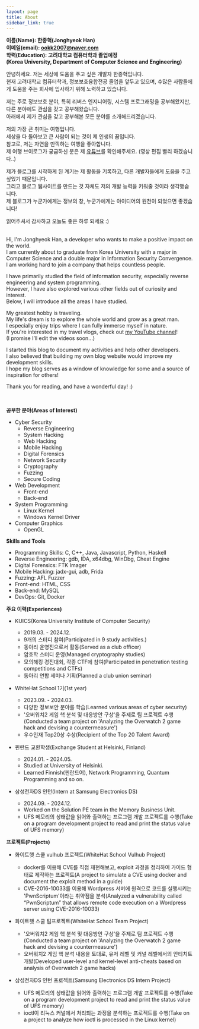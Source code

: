 ```yaml
---
layout: page
title: About
sidebar_link: true
---
```


<p class="message">
  <strong>
  이름(Name): 한종혁(Jonghyeok Han)<br>
  이메일(email): <a href='mailto:ookk2007@naver.com' >ookk2007@naver.com</a><br>
  학력(Education): 고려대학교 컴퓨터학과 졸업예정<br>(Korea University, Department of Computer Science and Engineering)
  </strong>
</p>

안녕하세요. 저는 세상에 도움을 주고 싶은 개발자 한종혁입니다. <br>
현재 고려대학교 컴퓨터학과, 정보보호융합전공 졸업을 앞두고 있으며, 수많은 사람들에게 도움을 주는 회사에 입사하기 위해 노력하고 있습니다.

저는 주로 정보보호 분야, 특히 리버스 엔지니어링, 시스템 프로그래밍을 공부해왔지만, 다른 분야에도 관심을 갖고 공부해왔습니다. <br>
아래에서 제가 관심을 갖고 공부해본 모든 분야를 소개해드리겠습니다.

저의 가장 큰 취미는 여행입니다. <br>세상을 다 돌아보고 큰 사람이 되는 것이 제 인생의 꿈입니다. <br>참고로, 저는 자연을 만끽하는 여행을 좋아합니다.<br>
제 여행 브이로그가 궁금하신 분은 제 <a href='https://www.youtube.com/@hanjeok1' target="_blank">유튜브</a>를 확인해주세요. (영상 편집 빨리 하겠습니다..)


제가 블로그를 시작하게 된 계기는 제 활동을 기록하고, 다른 개발자들에게 도움을 주고 싶었기 때문입니다. <br>
그리고 블로그 웹사이트를 만드는 것 자체도 저의 개발 능력을 키워줄 것이라 생각했습니다. <br>
제 블로그가 누군가에게는 정보의 창, 누군가에게는 아이디어의 원천이 되었으면 좋겠습니다!

읽어주셔서 감사하고 오늘도 좋은 하루 되세요 :)
<br>

<br>
Hi, I'm Jonghyeok Han, a developer who wants to make a positive impact on the world. <br>I am currently about to graduate from Korea University with a major in Computer Science and a double major in Information Security Convergence. <br>I am working hard to join a company that helps countless people.

I have primarily studied the field of information security, especially reverse engineering and system programming. <br>However, I have also explored various other fields out of curiosity and interest. <br>Below, I will introduce all the areas I have studied.

My greatest hobby is traveling. <br>My life's dream is to explore the whole world and grow as a great man. <br>I especially enjoy trips where I can fully immerse myself in nature. <br>If you're interested in my travel vlogs, check out <a href='https://www.youtube.com/@hanjeok1' target="_blank">my YouTube channel</a>! <br>(I promise I’ll edit the videos soon...)

I started this blog to document my activities and help other developers. <br>I also believed that building my own blog website would improve my development skills. <br>I hope my blog serves as a window of knowledge for some and a source of inspiration for others!

Thank you for reading, and have a wonderful day! :)

<br>

<strong>공부한 분야(Areas of Interest)</strong>

* Cyber Security
  * Reverse Engineering
  * System Hacking
  * Web Hacking
  * Mobile Hacking
  * Digital Forensics
  * Network Security
  * Cryptography
  * Fuzzing
  * Secure Coding
* Web Development
  * Front-end
  * Back-end
* System Programming
  * Linux Kernel
  * Windows Kernel Driver
* Computer Graphics
  * OpenGL

<strong>Skills and Tools</strong>

* Programming Skills: C, C++, Java, Javascript, Python, Haskell
* Reverse Engineering: gdb, IDA, x64dbg, WinDbg, Cheat Engine
* Digital Forensics: FTK Imager
* Mobile Hacking: jadx-gui, adb, Frida
* Fuzzing: AFL Fuzzer
* Front-end: HTML, CSS
* Back-end: MySQL
* DevOps: Git, Docker

<strong>주요 이력(Experiences)</strong>

* KUICS(Korea University Institute of Computer Security)
  * 2019.03. - 2024.12.
  * 9개의 스터디 참여(Participated in 9 study activities.)
  * 동아리 운영진으로서 활동(Served as a club officer)
  * 암호학 스터디 운영(Managed cryptography studies)
  * 모의해킹 경진대회, 각종 CTF에 참여(Participated in penetration testing competitions and CTFs)
  * 동아리 연합 세미나 기획(Planned a club union seminar)

* WhiteHat School 1기(1st year)
  * 2023.09. - 2024.03.
  * 다양한 정보보안 분야를 학습(Learned various areas of cyber security)
  * '오버워치2 게임 핵 분석 및 대응방안 구상'을 주제로 팀 프로젝트 수행(Conducted a team project on 'Analyzing the Overwatch 2 game hack and devising a countermeasure')
  * 우수인재 Top20상 수상(Recipient of the Top 20 Talent Award)

* 핀란드 교환학생(Exchange Student at Helsinki, Finland)
  * 2024.01. - 2024.05.
  * Studied at University of Helsinki.
  * Learned Finnish(핀란드어), Network Programming, Quantum Programming and so on.

* 삼성전자DS 인턴(Intern at Samsung Electronics DS)
  * 2024.09. - 2024.12.
  * Worked on the Solution PE team in the Memory Business Unit.
  * UFS 메모리의 상태값을 읽어와 출력하는 프로그램 개발 프로젝트를 수행(Take on a program development project to read and print the status value of UFS memory)

<strong>프로젝트(Projects)</strong>

* 화이트햇 스쿨 vulhub 프로젝트(WhiteHat School Vulhub Project)
  * docker를 이용해 CVE를 직접 재현해보고, exploit 과정을 정리하여 가이드 형태로 제작하는 프로젝트(A project to simulate a CVE using docker and document the exploit method in a guide)
  * CVE-2016-10033를 이용해 Wordpress 서버에 원격으로 코드를 실행시키는 'PwnScriptum'이라는 취약점을 분석(Analyzed a vulnerability called “PwnScriptum” that allows remote code execution on a Wordpress server using CVE-2016-10033)

* 화이트햇 스쿨 팀프로젝트(WhiteHat School Team Project)
  * '오버워치2 게임 핵 분석 및 대응방안 구상'을 주제로 팀 프로젝트 수행(Conducted a team project on 'Analyzing the Overwatch 2 game hack and devising a countermeasure')
  * 오버워치2 게임 핵 분석 내용을 토대로, 유저 레벨 및 커널 레벨에서의 안티치트 개발(Developed user-level and kernel-level anti-cheats based on analysis of Overwatch 2 game hacks)

* 삼성전자DS 인턴 프로젝트(Samsung Electronics DS Intern Project)
  * UFS 메모리의 상태값을 읽어와 출력하는 프로그램 개발 프로젝트를 수행(Take on a program development project to read and print the status value of UFS memory)
  * ioctl이 리눅스 커널에서 처리되는 과정을 분석하는 프로젝트를 수행(Take on a project to analyze how ioctl is processed in the Linux kernel)
